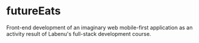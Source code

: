 # futureEats
Front-end development of an imaginary web mobile-first application as an activity result of Labenu's full-stack development course.
